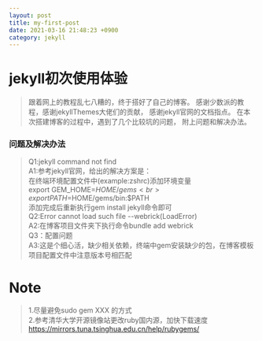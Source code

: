 ```yaml
---
layout: post
title: my-first-post
date: 2021-03-16 21:48:23 +0900
category: jekyll
---
```

# jekyll初次使用体验
> 跟着网上的教程乱七八糟的，终于搭好了自己的博客。
> 感谢少数派的教程，感谢jekyllThemes大佬们的贡献，
> 感谢jekyll官网的文档指点。
> 在本次搭建博客的过程中，遇到了几个比较坑的问题，
> 附上问题和解决办法。

### 问题及解决办法
>Q1:jekyll command not find<br>
>A1:参考jekyll官网，给出的解决方案是：<br>
在终端环境配置文件中(example:zshrc)添加环境变量<br>
export GEM_HOME=$HOME/gems<br>
export PATH=$HOME/gems/bin:$PATH<br>
> 添加完成后重新执行gem install jekyll命令即可<br>
> Q2:Error cannot load such file --webrick(LoadError)<br>
> A2:在博客项目文件夹下执行命令bundle add webrick<br>
> Q3：配置问题<br>
> A3:这是个细心活，缺少相关依赖，终端中gem安装缺少的包，在博客模板项目配置文件中注意版本号相匹配

# Note
> 1.尽量避免sudo gem XXX 的方式<br>
> 2.参考清华大学开源镜像站更改ruby国内源，加快下载速度<br>
> <a>https://mirrors.tuna.tsinghua.edu.cn/help/rubygems/
